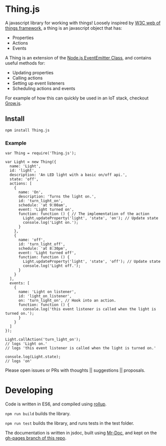 # Thing.js

A javascript library for working with things! Loosely inspired by [W3C web of things framework](https://github.com/w3c/web-of-things-framework), a thing is an javascript object that has:

* Properties
* Actions
* Events

A Thing is an extension of the [Node.js EventEmitter Class](https://nodejs.org/api/events.html), and contains useful methods for:

* Updating properties
* Calling actions
* Setting up event listeners
* Scheduling actions and events

For example of how this can quickly be used in an IoT stack, checkout [Grow.js](https://github.com/CommonGarden/Grow.js).

## Install
```bash
npm install Thing.js
```

### Example
```
var Thing = require('Thing.js');

var Light = new Thing({
  name: 'Light',
  id: 'light',
  description: 'An LED light with a basic on/off api.',
  state: 'off',
  actions: [
    {
      name: 'On',
      description: 'Turns the light on.',
      id: 'turn_light_on',
      schedule: 'at 9:00am',
      event: 'Light turned on',
      function: function () { // The implementation of the action
        Light.updateProperty('light', 'state', 'on'); // Update state
        console.log('Light on.');
      }
    },
    {
      name: 'off',
      id: 'turn_light_off',
      schedule: 'at 8:30pm',
      event: 'Light turned off',
      function: function () {
        Light.updateProperty('light', 'state', 'off'); // Update state
        console.log('Light off.');
      }
    }
  ],
  events: [
    {
      name: 'Light on listener',
      id: 'light_on_listener',
      on: 'turn_light_on', // Hook into an action.
      function: function () {
        console.log('this event listener is called when the light is turned on.');
      }
    }
  ]
});

Light.callAction('turn_light_on');
// logs 'Light on.'
// logs 'this event listener is called when the light is turned on.'

console.log(Light.state);
// logs 'on'

```

Please open issues or PRs with thoughts || suggestions || proposals.

# Developing

Code is written in ES6, and compiled using [rollup](https://github.com/rollup/rollup).

`npm run build` builds the library.

`npm run test` builds the library, and runs tests in the test folder.

The documentation is written in jsdoc, built using [Mr-Doc](https://mr-doc.github.io/), and kept on the [gh-pages branch of this repo](https://github.com/CommonGarden/Thing.js/tree/gh-pages).